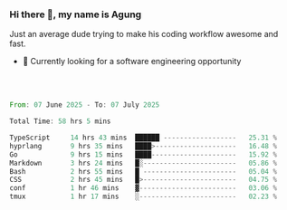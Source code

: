 ### Hi there 👋, my name is Agung
Just an average dude trying to make his coding workflow awesome and fast.

<!--
**agungfir98/agungfir98** is a ✨ _special_ ✨ repository because its `README.md` (this file) appears on your GitHub profile.
-->

- 🔭 Currently looking for a software engineering opportunity
<br/>
<br/>
<!--START_SECTION:waka-->

```rust
From: 07 June 2025 - To: 07 July 2025

Total Time: 58 hrs 5 mins

TypeScript     14 hrs 43 mins  ██████ ------------------   25.31 %
hyprlang       9 hrs 35 mins   ████>--------------------   16.48 %
Go             9 hrs 15 mins   ████---------------------   15.92 %
Markdown       3 hrs 24 mins   █░-----------------------   05.86 %
Bash           2 hrs 55 mins   █ -----------------------   05.04 %
CSS            2 hrs 45 mins   █>-----------------------   04.75 %
conf           1 hr 46 mins    ▓------------------------   03.06 %
tmux           1 hr 17 mins    ░------------------------   02.23 %
```

<!--END_SECTION:waka-->

